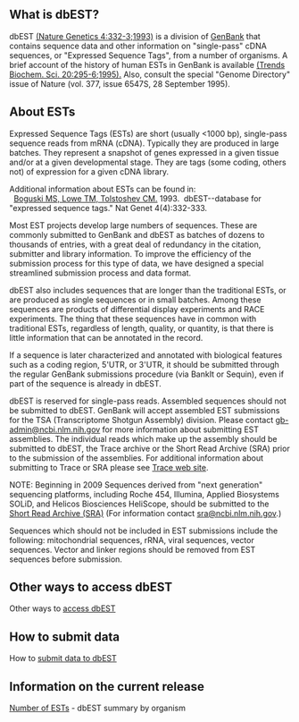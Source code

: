 
## What is dbEST?

dbEST [(Nature Genetics 4:332-3;1993)](http://www.ncbi.nlm.nih.gov/pubmed/8401577?dopt=Abstract) is a division of [GenBank](/Genbank/GenbankOverview) that contains sequence data and other information on "single-pass" cDNA sequences, or "Expressed Sequence Tags", from a number of organisms. A brief account of the history of human ESTs in GenBank is available [(Trends Biochem. Sci. 20:295-6;1995).](http://www.ncbi.nlm.nih.gov/pubmed/7667885?dopt=Abstract) Also, consult the special "Genome Directory" issue of Nature (vol. 377, issue 6547S, 28 September 1995).

## About ESTs

Expressed Sequence Tags (ESTs) are short (usually <1000 bp), single-pass sequence reads from mRNA (cDNA). Typically they are produced in large batches. They represent a snapshot of genes expressed in a given tissue and/or at a given developmental stage. They are tags (some coding, others not) of expression for a given cDNA library.

Additional information about ESTs can be found in:  
  [Boguski MS, Lowe TM, Tolstoshev CM.](http://www.ncbi.nlm.nih.gov:80/entrez/query.fcgi?cmd=Retrieve&db=PubMed&list_uids=8401577&dopt=Abstract) 1993.  dbEST--database for "expressed sequence tags." Nat Genet 4(4):332-333.

Most EST projects develop large numbers of sequences. These are commonly submitted to GenBank and dbEST as batches of dozens to thousands of entries, with a great deal of redundancy in the citation, submitter and library information. To improve the efficiency of the submission process for this type of data, we have designed a special streamlined submission process and data format.

dbEST also includes sequences that are longer than the traditional ESTs, or are produced as single sequences or in small batches. Among these sequences are products of differential display experiments and RACE experiments. The thing that these sequences have in common with traditional ESTs, regardless of length, quality, or quantity, is that there is little information that can be annotated in the record.

If a sequence is later characterized and annotated with biological features such as a coding region, 5'UTR, or 3'UTR, it should be submitted through the regular GenBank submissions procedure (via BankIt or Sequin), even if part of the sequence is already in dbEST.

dbEST is reserved for single-pass reads. Assembled sequences should not be submitted to dbEST. GenBank will accept assembled EST submissions for the TSA (Transcriptome Shotgun Assembly) division. Please contact gb-admin@ncbi.nlm.nih.gov for more information about submitting EST assemblies. The individual reads which make up the assembly should be submitted to dbEST, the Trace archive or the Short Read Archive (SRA) prior to the submission of the assemblies. For additional information about submitting to Trace or SRA please see [Trace web site](http://www.ncbi.nlm.nih.gov/Traces/trace.cgi?cmd=show&f=faq&m=main&s=faq).

NOTE: Beginning in 2009 Sequences derived from "next generation" sequencing platforms, including Roche 454, Illumina, Applied Biosystems SOLiD, and Helicos Biosciences HeliScope, should be submitted to the [Short Read Archive (SRA)](http://www.ncbi.nlm.nih.gov/Traces/sra/sra.cgi?) (For information contact [sra@ncbi.nlm.nih.gov](mailto:sra@ncbi.nlm.nih.gov).)

Sequences which should not be included in EST submissions include the following: mitochondrial sequences, rRNA, viral sequences, vector sequences. Vector and linker regions should be removed from EST sequences before submission.

## Other ways to access dbEST

Other ways to [access dbEST](/genbank/dbEST/dbEST_access)

## How to submit data

How to [submit data to dbEST](/genbank/dbEST/how_to_submit)

## Information on the current release

[Number of ESTs](/genbank/dbEST/dbEST_summary) - dbEST summary by organism



